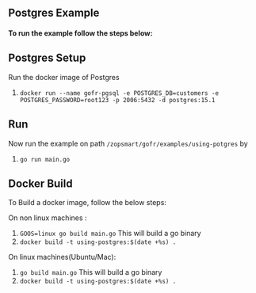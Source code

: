 ## Postgres Example

#### To run the example follow the steps below:

## Postgres Setup
Run the docker image of Postgres

1. `docker run --name gofr-pgsql -e POSTGRES_DB=customers -e POSTGRES_PASSWORD=root123 -p 2006:5432 -d postgres:15.1`


## Run
Now run the example on path `/zopsmart/gofr/examples/using-potgres` by

1. `go run main.go`

## Docker Build
To Build a docker image, follow the below steps:

On non linux machines :
1. `GOOS=linux go build main.go` This will build a go binary
2. `docker build -t using-postgres:$(date +%s) .`

On linux machines(Ubuntu/Mac):
1. `go build main.go` This will build a go binary
2. `docker build -t using-postgres:$(date +%s) .`